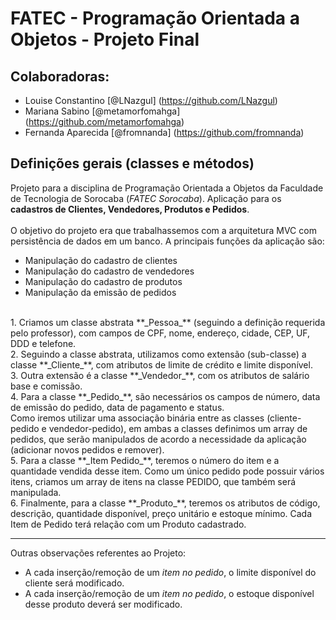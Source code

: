# FATEC - Programação Orientada a Objetos - Projeto Final

## Colaboradoras: 
* Louise Constantino [@LNazgul] (https://github.com/LNazgul)
* Mariana Sabino [@metamorfomahga] (https://github.com/metamorfomahga)
* Fernanda Aparecida [@fromnanda] (https://github.com/fromnanda)

## Definições gerais (classes e métodos)
Projeto para a disciplina de Programação Orientada a Objetos da Faculdade de Tecnologia de Sorocaba (*FATEC Sorocaba*). 
Aplicação para os **cadastros de Clientes, Vendedores, Produtos e Pedidos**. <br>
<br>
O objetivo do projeto era que trabalhassemos com a arquitetura MVC com persistência de dados em um banco.
A principais funções da aplicação são: 
- Manipulação do cadastro de clientes
- Manipulação do cadastro de vendedores
- Manipulação do cadastro de produtos
- Manipulação da emissão de pedidos

<br>
1. Criamos um classe abstrata **_Pessoa_** (seguindo a definição requerida pelo professor), com campos de CPF, nome, endereço, cidade, CEP, UF, DDD e telefone.<br>
2. Seguindo a classe abstrata, utilizamos como extensão (sub-classe) a classe **_Cliente_**, com atributos de limite de crédito e limite disponível.<br>
3. Outra extensão é a classe **_Vendedor_**, com os atributos de salário base e comissão.<br>
4. Para a classe **_Pedido_**, são necessários os campos de número, data de emissão do pedido, data de pagamento e status.<br>
Como iremos utilizar uma associação binária entre as classes (cliente-pedido e vendedor-pedido), em ambas a classes definimos um array de pedidos, que serão manipulados de acordo a necessidade da aplicação (adicionar novos pedidos e remover). <br>
5. Para a classe **_Item Pedido_**, teremos o número do item e a quantidade vendida desse item. Como um único pedido pode possuir vários itens, criamos um array de itens na classe PEDIDO, que também será manipulada.<br>
6. Finalmente, para a classe **_Produto_**, teremos os atributos de código, descrição, quantidade disponível, preço unitário e estoque mínimo. Cada Item de Pedido terá relação com um Produto cadastrado. <br>

---

Outras observações referentes ao Projeto: 
- A cada inserção/remoção de um _item no pedido_, o limite disponível do cliente será modificado. 
- A cada inserção/remoção de um _item no pedido_, o estoque disponível desse produto deverá ser modificado.

